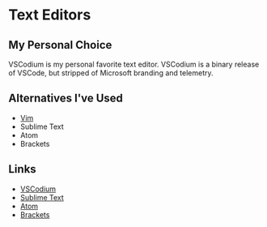 # Text Editors
## My Personal Choice
VSCodium is my personal favorite text editor. VSCodium is a binary release of VSCode, but stripped of Microsoft branding and telemetry.

## Alternatives I've Used
* [Vim](vim.md)
* Sublime Text
* Atom
* Brackets

## Links
* [VSCodium](https://vscodium.com)
* [Sublime Text](https://www.sublimetext.com)
* [Atom](https://atom.io)
* [Brackets](http://brackets.io)